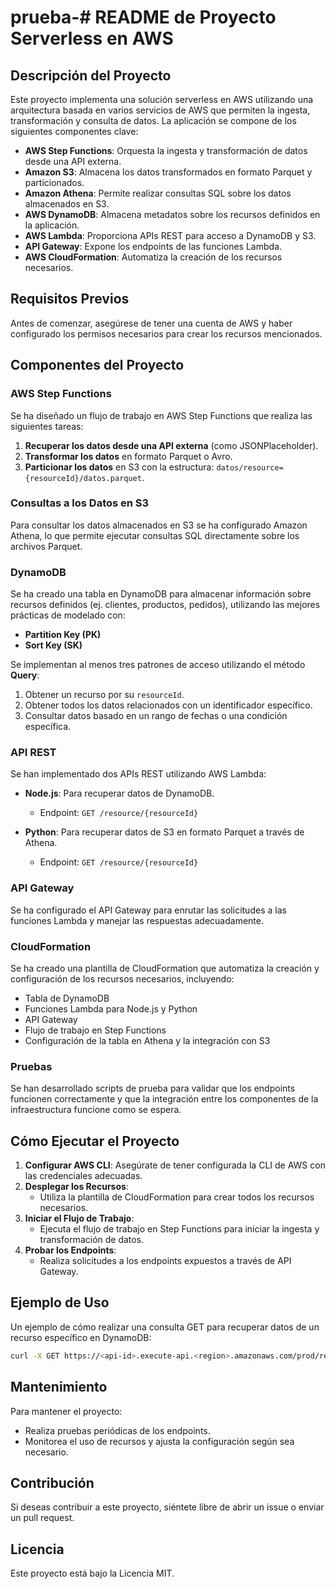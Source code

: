 # prueba-# README de Proyecto Serverless en AWS

## Descripción del Proyecto

Este proyecto implementa una solución serverless en AWS utilizando una arquitectura basada en varios servicios de AWS que permiten la ingesta, transformación y consulta de datos. La aplicación se compone de los siguientes componentes clave:

- **AWS Step Functions**: Orquesta la ingesta y transformación de datos desde una API externa.
- **Amazon S3**: Almacena los datos transformados en formato Parquet y particionados.
- **Amazon Athena**: Permite realizar consultas SQL sobre los datos almacenados en S3.
- **AWS DynamoDB**: Almacena metadatos sobre los recursos definidos en la aplicación.
- **AWS Lambda**: Proporciona APIs REST para acceso a DynamoDB y S3.
- **API Gateway**: Expone los endpoints de las funciones Lambda.
- **AWS CloudFormation**: Automatiza la creación de los recursos necesarios.

## Requisitos Previos

Antes de comenzar, asegúrese de tener una cuenta de AWS y haber configurado los permisos necesarios para crear los recursos mencionados.

## Componentes del Proyecto

### AWS Step Functions

Se ha diseñado un flujo de trabajo en AWS Step Functions que realiza las siguientes tareas:

1. **Recuperar los datos desde una API externa** (como JSONPlaceholder).
2. **Transformar los datos** en formato Parquet o Avro.
3. **Particionar los datos** en S3 con la estructura: `datos/resource={resourceId}/datos.parquet`.

### Consultas a los Datos en S3

Para consultar los datos almacenados en S3 se ha configurado Amazon Athena, lo que permite ejecutar consultas SQL directamente sobre los archivos Parquet.

### DynamoDB

Se ha creado una tabla en DynamoDB para almacenar información sobre recursos definidos (ej. clientes, productos, pedidos), utilizando las mejores prácticas de modelado con:

- **Partition Key (PK)**
- **Sort Key (SK)**

Se implementan al menos tres patrones de acceso utilizando el método **Query**:

1. Obtener un recurso por su `resourceId`.
2. Obtener todos los datos relacionados con un identificador específico.
3. Consultar datos basado en un rango de fechas o una condición específica.

### API REST

Se han implementado dos APIs REST utilizando AWS Lambda:

- **Node.js**: Para recuperar datos de DynamoDB.
    - Endpoint: `GET /resource/{resourceId}`

- **Python**: Para recuperar datos de S3 en formato Parquet a través de Athena.
    - Endpoint: `GET /resource/{resourceId}`

### API Gateway

Se ha configurado el API Gateway para enrutar las solicitudes a las funciones Lambda y manejar las respuestas adecuadamente.

### CloudFormation

Se ha creado una plantilla de CloudFormation que automatiza la creación y configuración de los recursos necesarios, incluyendo:

- Tabla de DynamoDB
- Funciones Lambda para Node.js y Python
- API Gateway
- Flujo de trabajo en Step Functions
- Configuración de la tabla en Athena y la integración con S3

### Pruebas

Se han desarrollado scripts de prueba para validar que los endpoints funcionen correctamente y que la integración entre los componentes de la infraestructura funcione como se espera.

## Cómo Ejecutar el Proyecto

1. **Configurar AWS CLI**: Asegúrate de tener configurada la CLI de AWS con las credenciales adecuadas.
2. **Desplegar los Recursos**:
    - Utiliza la plantilla de CloudFormation para crear todos los recursos necesarios.
3. **Iniciar el Flujo de Trabajo**:
    - Ejecuta el flujo de trabajo en Step Functions para iniciar la ingesta y transformación de datos.
4. **Probar los Endpoints**:
    - Realiza solicitudes a los endpoints expuestos a través de API Gateway.

## Ejemplo de Uso

Un ejemplo de cómo realizar una consulta GET para recuperar datos de un recurso específico en DynamoDB:

```bash
curl -X GET https://<api-id>.execute-api.<region>.amazonaws.com/prod/resource/{resourceId}
```

## Mantenimiento

Para mantener el proyecto:

- Realiza pruebas periódicas de los endpoints.
- Monitorea el uso de recursos y ajusta la configuración según sea necesario.
  
## Contribución

Si deseas contribuir a este proyecto, siéntete libre de abrir un issue o enviar un pull request.

## Licencia

Este proyecto está bajo la Licencia MIT.
